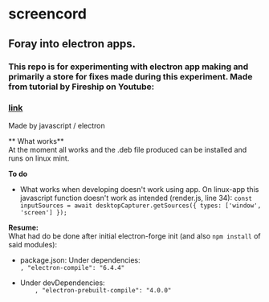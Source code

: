 # screencord
## Foray into electron apps.
### This repo is for experimenting with electron app making and primarily a store for fixes made during this experiment. Made from tutorial by Fireship on Youtube:
### [link](https://www.youtube.com/watch?v=3yqDxhR2XxE)  

Made by javascript / electron  

** What works**  
At the moment all works and the .deb file produced can be installed and runs on linux mint.  

**To do**  

 * What works when developing doesn't work using app. On linux-app this javascript function doesn't work as intended (render.js, line 34):
 `const inputSources = await desktopCapturer.getSources({
    types: ['window', 'screen']
  });`  
  



**Resume:**  
What had do be done after initial electron-forge init (and also `npm install` of said modules):  

 * package.json:
 Under dependencies:  
`,
    "electron-compile": "6.4.4"`

 * Under devDependencies:  
`    ,
    "electron-prebuilt-compile": "4.0.0"`

